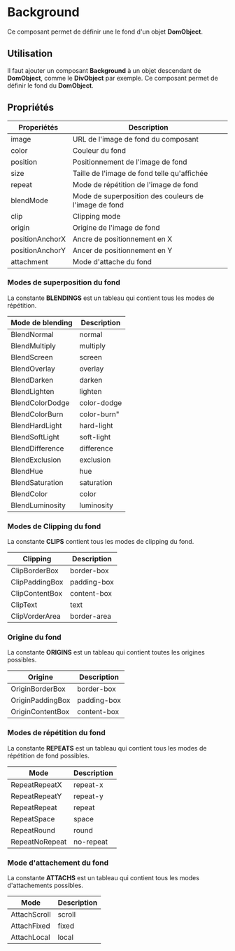 # Background

Ce composant permet de définir une le fond d'un objet **DomObject**.

## Utilisation

Il faut ajouter un composant **Background** à un objet descendant de **DomObject**, comme le **DivObject** par exemple. Ce composant permet de définir le fond du **DomObject**.

## Propriétés

| Properiétés      | Description                                             |
| ----------       | ------------------------------------------------------- |
| image            | URL de l'image de fond du composant                     |
| color            | Couleur du fond                                         |
| position         | Positionnement de l'image de fond                       |    
| size             | Taille de l'image de fond telle qu'affichée             |
| repeat           | Mode de répétition de l'image de fond                   |    
| blendMode        | Mode de superposition des couleurs de l'image de fond   |    
| clip             | Clipping mode                                           |
| origin           | Origine de l'image de fond                              |    
| positionAnchorX  | Ancre de positionnement en X                            |            
| positionAnchorY  | Ancer de positionnement en Y                            |            
| attachment       | Mode d'attache du fond                                  |        

### Modes de superposition du fond
La constante **BLENDINGS** est un tableau qui contient tous les modes de répétition.

| Mode de blending | Description                                             |
| ----------       | ------------------------------------------------------- |
| BlendNormal      | normal |
| BlendMultiply    | multiply |
| BlendScreen      | screen |
| BlendOverlay     | overlay |
| BlendDarken      | darken |
| BlendLighten     | lighten |
| BlendColorDodge  | color-dodge |
| BlendColorBurn   | color-burn" |
| BlendHardLight   | hard-light |
| BlendSoftLight   | soft-light |
| BlendDifference  | difference |
| BlendExclusion   | exclusion |
| BlendHue         | hue |
| BlendSaturation  | saturation |
| BlendColor       | color |
| BlendLuminosity  | luminosity |

### Modes de Clipping du fond

La constante **CLIPS** contient tous les modes de clipping du fond.

| Clipping         | Description                                             |
| ----------       | ------------------------------------------------------- |
| ClipBorderBox    | border-box |
| ClipPaddingBox   | padding-box |
| ClipContentBox   | content-box |
| ClipText         | text |
| ClipVorderArea   | border-area |

### Origine du fond

La constante **ORIGINS** est un tableau qui contient toutes les origines possibles.

| Origine          | Description                                             |
| ----------       | ------------------------------------------------------- |
| OriginBorderBox  | border-box |
| OriginPaddingBox | padding-box |
| OriginContentBox | content-box |

### Modes de répétition du fond

La constante **REPEATS** est un tableau qui contient tous les modes de répétition de fond possibles.

| Mode             | Description                                             |
| ----------       | ------------------------------------------------------- |
| RepeatRepeatX    | repeat-x |
| RepeatRepeatY    | repeat-y |
| RepeatRepeat     | repeat |
| RepeatSpace      | space |
| RepeatRound      | round |
| RepeatNoRepeat   | no-repeat |

### Mode d'attachement du fond

La constante **ATTACHS** est un tableau qui contient tous les modes d'attachements possibles.

| Mode             | Description                                             |
| ----------       | ------------------------------------------------------- |
| AttachScroll     | scroll |
| AttachFixed      | fixed |
| AttachLocal      | local |


